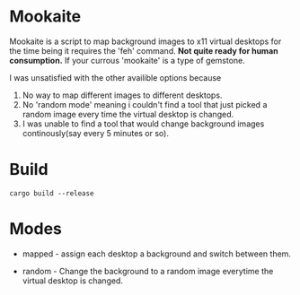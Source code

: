 # Mookaite

Mookaite is a script to map background images to x11 virtual desktops for the time being it requires the 'feh' command.
**Not quite ready for human consumption.**
If your currous 'mookaite' is a type of gemstone.

I was unsatisfied with the other availible options because
 1. No way to map different images to different desktops.
 2. No 'random mode' meaning i couldn't find a tool that just picked a random
 image every time the virtual desktop is changed.
 3. I was unable to find a tool that would change background images continously(say every 5 minutes or so).

# Build
    cargo build --release

# Modes
  - mapped - assign each desktop a background and switch between them.

  - random - Change the background to a random image everytime the virtual desktop is changed.
